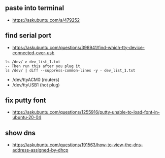 ## paste into terminal
- https://askubuntu.com/a/479252

## find serial port
- https://askubuntu.com/questions/398941/find-which-tty-device-connected-over-usb
```
ls /dev/ > dev_list_1.txt
-- Then run this after you plug it
ls /dev/ | diff --suppress-common-lines -y - dev_list_1.txt
```
- /dev/ttyACM0 (routers)
- /dev/ttyUSB1 (hot plug)

## fix putty font
- https://askubuntu.com/questions/1255916/putty-unable-to-load-font-in-ubuntu-20-04

## show dns
- https://askubuntu.com/questions/191563/how-to-view-the-dns-address-assigned-by-dhcp

